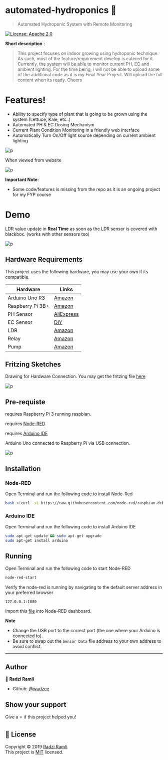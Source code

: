 # automated-hydroponics 🌱
> Automated Hydroponic System with Remote Monitoring

<p>
  <a href="https://github.com/wadzee/automated-hydroponics/blob/master/LICENSE">
    <img alt="License: Apache 2.0" src="https://img.shields.io/badge/License-MIT-yellow.svg" target="_blank" />
  </a>
</p>

**Short description** :

  > This project focuses on indoor growing using hydroponic technique.
  > As such, most of the feature/requirement develop is catered for it.
  > Currently, the system will be able to monitor current PH, EC and ambient lighting.
  > For the time being, i will not be able to upload some of the additional code as it is my Final Year Project. Will upload the full content when its ready. Cheers

# Features!

  - Ability to specify type of plant that is going to be grown using the system (Lettuce, Kale, etc..)
  - Automated PH & EC Dosing Mechanism
  - Current Plant Condition Monitoring in a friendly web interface
  - Automatically Turn On/Off light source depending on current ambient lighting
  
![p](https://github.com/wadzee/automated-hydroponics/blob/master/features.PNG)

When viewed from website 

![p](https://github.com/wadzee/automated-hydroponics/blob/master/monitor.PNG)

**Important Note**:
  - Some code/features is missing from the repo as it is an ongoing project for my FYP course

# Demo

LDR value update in **Real Time** as soon as the LDR sensor is covered with blackbox. (works with other sensors too)

![p](https://i.imgur.com/5wHQjTG.gifv)

## Hardware Requirements

This project uses the following hardware, you may use your own if its compatible.

| Hardware | Links |
| ------ | ------ |
| Arduino Uno R3 | [Amazon](https://www.amazon.com/Arduino-A000066-ARDUINO-UNO-R3/dp/B008GRTSV6) |
| Raspberry Pi 3B+ | [Amazon](https://www.amazon.com/ELEMENT-Element14-Raspberry-Pi-Motherboard/dp/B07BDR5PDW/ref=sr_1_3?crid=2MHYPOB2GXUSW&keywords=raspberry+pi+3+b%2B&qid=1561152106&s=electronics&sprefix=raspberry+pi+3%2Celectronics%2C456&sr=1-3) |
| PH Sensor | [AliExpress](https://www.aliexpress.com/item/32805675619.html?spm=a2g0s.9042311.0.0.468f4c4dS0tnBH) |
| EC Sensor | [DIY](https://hackaday.io/project/7008-fly-wars-a-hackers-solution-to-world-hunger/log/24646-three-dollar-ec-ppm-meter-arduino) |
| LDR| [Amazon](https://www.amazon.com/10pcs-Dependent-Resistor-Photoresistor-GL5528/dp/B00XDT8KI4) |
| Relay | [Amazon](https://www.amazon.com/JBtek-Channel-Module-Arduino-Raspberry/dp/B00KTEN3TM/ref=sr_1_3?keywords=4+channel+relay&qid=1561157309&s=gateway&sr=8-3) |
| Pump | [Amazon](https://www.amazon.com/Gikfun-Submersible-Fountain-Aquarium-EK1893/dp/B07BHD6KXS/ref=pd_lpo_sbs_60_t_0?_encoding=UTF8&psc=1&refRID=TQYTT601T1NQPXQKMPNE) |

## Fritzing Sketches

Drawing for Hardware Connection. You may get the fritzing file [here](https://github.com/wadzee/automated-hydroponics/blob/master/Fritzing%20Sketches.fzz)

![p](https://github.com/wadzee/automated-hydroponics/blob/master/Sketches.png)

## Pre-requiste

requires Raspberry Pi 3 running raspbian.

requires [Node-RED](https://nodered.org/)

requires [Arduino IDE](https://www.arduino.cc/)

Arduino Uno connected to Raspberry Pi via USB connection.

![p](https://github.com/wadzee/automated-hydroponics/blob/master/how%20to%20connect.PNG)

## Installation

### Node-RED
Open Terminal and run the following code to install Node-Red

```sh
bash <(curl -sL https://raw.githubusercontent.com/node-red/raspbian-deb-package/master/resources/update-nodejs-and-nodered)
```

### Arduino IDE
Open Terminal and run the following code to install Arduino IDE

```sh
sudo apt-get update && sudo apt-get upgrade
sudo apt-get install arduino
```
## Running

Open Terminal and run the following code to start Node-RED
```sh
node-red-start
```
Verify the node-red is running by navigating to the default server address in your preferred browser 
```sh
127.0.0.1:1880
```
Import this [file](https://github.com/wadzee/automated-hydroponics/blob/master/flows.json) into Node-RED dashboard. 

**Note**
- Change the USB port to the correct port (the one where your Arduino is connected to).
- Be sure to swap out the `Sensor Data` file address to your own address to avoid conflict.
***

## Author

👤 **Radzi Ramli**

* Github: [@wadzee](https://github.com/wadzee)

## Show your support

Give a ⭐️ if this project helped you!

## 📝 License

Copyright © 2019 [Radzi Ramli](https://github.com/wadzee).<br />
This project is [MIT](https://github.com/wadzee/automated-hydroponics/blob/master/LICENSE) licensed.

